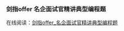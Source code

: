 ### 剑指offer 名企面试官精讲典型编程题

在线阅读：<a href="http://itmyhome.com/sword-means-offer/" target="_blank">剑指offer_名企面试官精讲典型编程题</a>